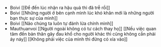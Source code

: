 - Boivi [[Để đến lúc nhận ra hậu quả thì đã trễ rồi]] 
- Boivi [[Những người ở bên cạnh mình lúc khó khăn mới là những người bạn thực sự của mình]]
- Boivi [[Não chúng ta luôn tự đánh lừa chính mình]]
- Mauthuanvoi [[Người ngoài không có tư cách thay họ]] [[Nếu việc quan tâm đến bản thân gây đau khổ cho người khác thì cũng không cần phải áy náy]] [[Không phải việc của mình thì đừng có xía vào]]